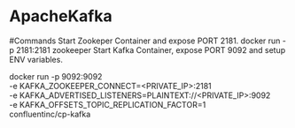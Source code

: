 # ApacheKafka


#Commands
Start Zookeper Container and expose PORT 2181.
docker run -p 2181:2181 zookeeper
Start Kafka Container, expose PORT 9092 and setup ENV variables.



docker run -p 9092:9092 \
-e KAFKA_ZOOKEEPER_CONNECT=<PRIVATE_IP>:2181 \
-e KAFKA_ADVERTISED_LISTENERS=PLAINTEXT://<PRIVATE_IP>:9092 \
-e KAFKA_OFFSETS_TOPIC_REPLICATION_FACTOR=1 \
confluentinc/cp-kafka
